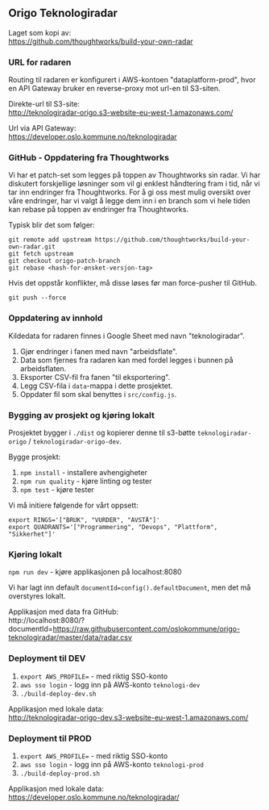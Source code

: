## Origo Teknologiradar

Laget som kopi av:\
https://github.com/thoughtworks/build-your-own-radar

### URL for radaren

Routing til radaren er konfigurert i AWS-kontoen "dataplatform-prod", hvor en API Gateway bruker en reverse-proxy mot
url-en til S3-siten.

Direkte-url til S3-site:\
http://teknologiradar-origo.s3-website-eu-west-1.amazonaws.com/

Url via API Gateway:\
https://developer.oslo.kommune.no/teknologiradar

### GitHub - Oppdatering fra Thoughtworks

Vi har et patch-set som legges på toppen av Thoughtworks sin radar. Vi har diskutert forskjellige løsninger som vil gi
enklest håndtering fram i tid, når vi tar inn endringer fra Thoughtworks. For å gi oss mest mulig oversikt over
våre endringer, har vi valgt å legge dem inn i en branch som vi hele tiden kan rebase på toppen av endringer
fra Thoughtworks.

Typisk blir det som følger:

    git remote add upstream https://github.com/thoughtworks/build-your-own-radar.git
    git fetch upstream
    git checkout origo-patch-branch
    git rebase <hash-for-ønsket-versjon-tag>

Hvis det oppstår konflikter, må disse løses før man force-pusher til GitHub.

    git push --force

### Oppdatering av innhold

Kildedata for radaren finnes i Google Sheet med navn "teknologiradar".

1. Gjør endringer i fanen med navn "arbeidsflate".
2. Data som fjernes fra radaren kan med fordel legges i bunnen på arbeidsflaten.
3. Eksporter CSV-fil fra fanen "til eksportering".
4. Legg CSV-fila i `data`-mappa i dette prosjektet.
5. Oppdater fil som skal benyttes i `src/config.js`.

### Bygging av prosjekt og kjøring lokalt

Prosjektet bygger i `./dist` og kopierer denne til s3-bøtte `teknologiradar-origo` / `teknologiradar-origo-dev`.

Bygge prosjekt:

1. `npm install` - installere avhengigheter
2. `npm run quality` - kjøre linting og tester
3. `npm test` - kjøre tester

Vi må initiere følgende for vårt oppsett:

    export RINGS='["BRUK", "VURDER", "AVSTÅ"]'
    export QUADRANTS='["Programmering", "Devops", "Plattform", "Sikkerhet"]'

### Kjøring lokalt

`npm run dev` - kjøre applikasjonen på localhost:8080

Vi har lagt inn default `documentId=config().defaultDocument`, men det må overstyres lokalt.

Applikasjon med data fra GitHub:\
http://localhost:8080/?documentId=https://raw.githubusercontent.com/oslokommune/origo-teknologiradar/master/data/radar.csv

### Deployment til DEV

1. `export AWS_PROFILE=` - med riktig SSO-konto
2. `aws sso login` - logg inn på AWS-konto `teknologi-dev`
3. `./build-deploy-dev.sh`

Applikasjon med lokale data:\
http://teknologiradar-origo-dev.s3-website-eu-west-1.amazonaws.com/

### Deployment til PROD

1. `export AWS_PROFILE=` - med riktig SSO-konto
2. `aws sso login` - logg inn på AWS-konto `teknologi-prod`
3. `./build-deploy-prod.sh`

Applikasjon med lokale data:\
https://developer.oslo.kommune.no/teknologiradar/
